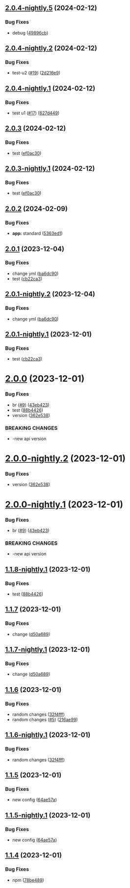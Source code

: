 ## [2.0.4-nightly.5](https://github.com/NunesClement/test-flow/compare/v2.0.4-nightly.4...v2.0.4-nightly.5) (2024-02-12)


### Bug Fixes

* debug ([49896cb](https://github.com/NunesClement/test-flow/commit/49896cbd9fe8d1ba0fcc11d462bf345b24bf8d3f))

## [2.0.4-nightly.2](https://github.com/NunesClement/test-flow/compare/v2.0.4-nightly.1...v2.0.4-nightly.2) (2024-02-12)


### Bug Fixes

* test-u2 ([#19](https://github.com/NunesClement/test-flow/issues/19)) ([2d216e9](https://github.com/NunesClement/test-flow/commit/2d216e95f64db4c02fe61d16132b112c3fd8e0f6))

## [2.0.4-nightly.1](https://github.com/NunesClement/test-flow/compare/v2.0.3...v2.0.4-nightly.1) (2024-02-12)


### Bug Fixes

* test u1 ([#17](https://github.com/NunesClement/test-flow/issues/17)) ([627d449](https://github.com/NunesClement/test-flow/commit/627d449a70cf57630ce29997da353ab2d8679755))

## [2.0.3](https://github.com/NunesClement/test-flow/compare/v2.0.2...v2.0.3) (2024-02-12)


### Bug Fixes

* test ([ef0ac30](https://github.com/NunesClement/test-flow/commit/ef0ac30e37b8a4ff8b88cc501aae9a72760e894a))

## [2.0.3-nightly.1](https://github.com/NunesClement/test-flow/compare/v2.0.2...v2.0.3-nightly.1) (2024-02-12)


### Bug Fixes

* test ([ef0ac30](https://github.com/NunesClement/test-flow/commit/ef0ac30e37b8a4ff8b88cc501aae9a72760e894a))

## [2.0.2](https://github.com/NunesClement/test-flow/compare/v2.0.1...v2.0.2) (2024-02-09)


### Bug Fixes

* **app:** standard ([5363ed1](https://github.com/NunesClement/test-flow/commit/5363ed17f9ed75221cbc9e336baafc71bd3a8848))

## [2.0.1](https://github.com/NunesClement/test-flow/compare/v2.0.0...v2.0.1) (2023-12-04)


### Bug Fixes

* change yml ([ba6dc90](https://github.com/NunesClement/test-flow/commit/ba6dc901bb9cf378126488a2cbffe13e3ec166d4))
* test ([cb22ca3](https://github.com/NunesClement/test-flow/commit/cb22ca33bdee675fb47750616466389feeb249e2))

## [2.0.1-nightly.2](https://github.com/NunesClement/test-flow/compare/v2.0.1-nightly.1...v2.0.1-nightly.2) (2023-12-04)


### Bug Fixes

* change yml ([ba6dc90](https://github.com/NunesClement/test-flow/commit/ba6dc901bb9cf378126488a2cbffe13e3ec166d4))

## [2.0.1-nightly.1](https://github.com/NunesClement/test-flow/compare/v2.0.0...v2.0.1-nightly.1) (2023-12-01)


### Bug Fixes

* test ([cb22ca3](https://github.com/NunesClement/test-flow/commit/cb22ca33bdee675fb47750616466389feeb249e2))

# [2.0.0](https://github.com/NunesClement/test-flow/compare/v1.1.7...v2.0.0) (2023-12-01)


### Bug Fixes

* br ([#9](https://github.com/NunesClement/test-flow/issues/9)) ([43eb423](https://github.com/NunesClement/test-flow/commit/43eb423438dae44ba3d60114c28a0a6118aff717))
* test ([88b4426](https://github.com/NunesClement/test-flow/commit/88b442657d3148646fc4fe7658b77a177cd50ca9))
* version ([362e538](https://github.com/NunesClement/test-flow/commit/362e5387e924a2b131f0ee05a93734e2e5856b8f))


### BREAKING CHANGES

* -new api version

# [2.0.0-nightly.2](https://github.com/NunesClement/test-flow/compare/v2.0.0-nightly.1...v2.0.0-nightly.2) (2023-12-01)


### Bug Fixes

* version ([362e538](https://github.com/NunesClement/test-flow/commit/362e5387e924a2b131f0ee05a93734e2e5856b8f))

# [2.0.0-nightly.1](https://github.com/NunesClement/test-flow/compare/v1.1.8-nightly.1...v2.0.0-nightly.1) (2023-12-01)


### Bug Fixes

* br ([#9](https://github.com/NunesClement/test-flow/issues/9)) ([43eb423](https://github.com/NunesClement/test-flow/commit/43eb423438dae44ba3d60114c28a0a6118aff717))


### BREAKING CHANGES

* -new api version

## [1.1.8-nightly.1](https://github.com/NunesClement/test-flow/compare/v1.1.7...v1.1.8-nightly.1) (2023-12-01)


### Bug Fixes

* test ([88b4426](https://github.com/NunesClement/test-flow/commit/88b442657d3148646fc4fe7658b77a177cd50ca9))

## [1.1.7](https://github.com/NunesClement/test-flow/compare/v1.1.6...v1.1.7) (2023-12-01)


### Bug Fixes

* change ([d50a689](https://github.com/NunesClement/test-flow/commit/d50a68981ab653f65e649c8ab2095c0bd921d4ce))

## [1.1.7-nightly.1](https://github.com/NunesClement/test-flow/compare/v1.1.6...v1.1.7-nightly.1) (2023-12-01)


### Bug Fixes

* change ([d50a689](https://github.com/NunesClement/test-flow/commit/d50a68981ab653f65e649c8ab2095c0bd921d4ce))

## [1.1.6](https://github.com/NunesClement/test-flow/compare/v1.1.5...v1.1.6) (2023-12-01)


### Bug Fixes

* random changes ([32f4fff](https://github.com/NunesClement/test-flow/commit/32f4fff0951c52ee6c79ba8ba0f3d9cab158ac21))
* random changes ([#5](https://github.com/NunesClement/test-flow/issues/5)) ([216ae99](https://github.com/NunesClement/test-flow/commit/216ae9990d0b0e9c83c1a309afee680b733dd520))

## [1.1.6-nightly.1](https://github.com/NunesClement/test-flow/compare/v1.1.5...v1.1.6-nightly.1) (2023-12-01)


### Bug Fixes

* random changes ([32f4fff](https://github.com/NunesClement/test-flow/commit/32f4fff0951c52ee6c79ba8ba0f3d9cab158ac21))

## [1.1.5](https://github.com/NunesClement/test-flow/compare/v1.1.4...v1.1.5) (2023-12-01)


### Bug Fixes

* new config ([64ae57a](https://github.com/NunesClement/test-flow/commit/64ae57ae59dbfb8c5ef93cc7d2535d7e36ab4c9b))

## [1.1.5-nightly.1](https://github.com/NunesClement/test-flow/compare/v1.1.4...v1.1.5-nightly.1) (2023-12-01)


### Bug Fixes

* new config ([64ae57a](https://github.com/NunesClement/test-flow/commit/64ae57ae59dbfb8c5ef93cc7d2535d7e36ab4c9b))

## [1.1.4](https://github.com/NunesClement/test-flow/compare/v1.1.3...v1.1.4) (2023-12-01)


### Bug Fixes

* npm ([78be489](https://github.com/NunesClement/test-flow/commit/78be4893b52d79ae88482a849939dc9d358945db))
